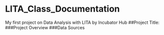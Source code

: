 # LITA_Class_Documentation

My first project on Data Analysis with LITA by Incubator Hub
##Project Title:
###Project Overview
###Data Sources
